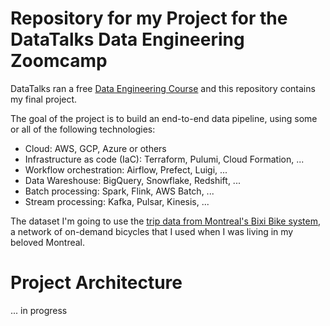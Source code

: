 # Repository for my Project for the DataTalks Data Engineering Zoomcamp

DataTalks ran a free [Data Engineering Course](https://github.com/DataTalksClub/data-engineering-zoomcamp) and this repository contains my final project.

The goal of the project is to build an end-to-end data pipeline, using some or all of the following technologies:
* Cloud: AWS, GCP, Azure or others
* Infrastructure as code (IaC): Terraform, Pulumi, Cloud Formation, ...
* Workflow orchestration: Airflow, Prefect, Luigi, ...
* Data Wareshouse: BigQuery, Snowflake, Redshift, ...
* Batch processing: Spark, Flink, AWS Batch, ...
* Stream processing: Kafka, Pulsar, Kinesis, ...

The dataset I'm going to use the [trip data from Montreal's Bixi Bike system](https://bixi.com/en/open-data), a network of on-demand bicycles that I used when I was living in my beloved Montreal.

# Project Architecture
... in progress